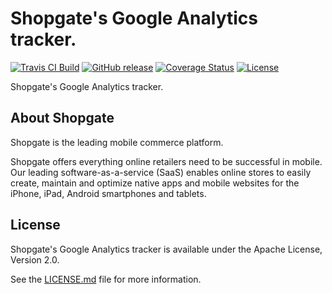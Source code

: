 # Shopgate's Google Analytics tracker.

[![Travis CI Build](https://travis-ci.org/shopgate/tracking-ga-native.svg?branch=development)](https://travis-ci.org/shopgate/tracking-ga-native)
[![GitHub release](https://img.shields.io/github/release/shopgate/tracking-ga-native.svg)]()
[![Coverage Status](https://coveralls.io/repos/github/shopgate/tracking-ga-native/badge.svg?branch=development)](https://coveralls.io/github/shopgate/tracking-ga-native?branch=development)
[![License](https://img.shields.io/badge/License-Apache%202.0-blue.svg)](https://opensource.org/licenses/Apache-2.0)

Shopgate's Google Analytics tracker.

## About Shopgate

Shopgate is the leading mobile commerce platform.

Shopgate offers everything online retailers need to be successful in mobile. Our leading
software-as-a-service (SaaS) enables online stores to easily create, maintain and optimize native
apps and mobile websites for the iPhone, iPad, Android smartphones and tablets.

## License

Shopgate's Google Analytics tracker is available under the Apache License, Version 2.0.

See the [LICENSE.md](./LICENSE.md) file for more information.
